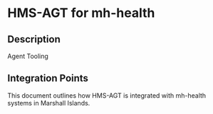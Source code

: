 # HMS-AGT for mh-health

## Description

Agent Tooling

## Integration Points

This document outlines how HMS-AGT is integrated with mh-health systems in Marshall Islands.

